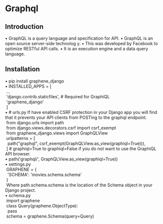 # Graphql

## Introduction

•	GraphQL is a query language and specification for API.
•	GraphQL is an open source server-side technolog y.
•	This was developed by Facebook to optimize RESTful API calls.
•	It is an execution engine and a data query language.

## Installation

•	pip install graphene_django <br /> 
•	INSTALLED_APPS = [ <br /> 
      &nbsp;... <br /> 
      &nbsp;'django.contrib.staticfiles', # Required for GraphiQL <br /> 
      &nbsp;'graphene_django' <br /> 
      &nbsp;] <br /> 
•	# urls.py If have enabled CSRF protection in your Django app you will find that it prevents your API clients from POSTing to the graphql endpoint. <br /> 
      &nbsp;from django.urls import path <br /> 
      &nbsp;from django.views.decorators.csrf import csrf_exempt <br /> 
      &nbsp;from graphene_django.views import GraphQLView <br /> 
      &nbsp;urlpatterns = [ <br /> 
    	      &nbsp;&nbsp;path("graphql", csrf_exempt(GraphQLView.as_view(graphiql=True))), <br /> 
      &nbsp;] # graphiql=True to graphiql=False if you do not want to use the GraphiQL API browser. <br /> 
•	path('graphql/', GraphQLView.as_view(graphiql=True)) <br /> 
•	settings.py <br /> 
      &nbsp;GRAPHENE = { <br /> 
    	&nbsp;&nbsp;'SCHEMA': 'movies.schema.schema' <br /> 
      &nbsp;} <br /> 
      &nbsp;Where path.schema.schema is the location of the Schema object in your Django project. <br /> 
•	schema.py <br /> 
      &nbsp;import graphene <br /> 
      &nbsp;class Query(graphene.ObjectType): <br /> 
    	      &nbsp;&nbsp;pass <br /> 
      &nbsp;schema = graphene.Schema(query=Query) <br /> 

